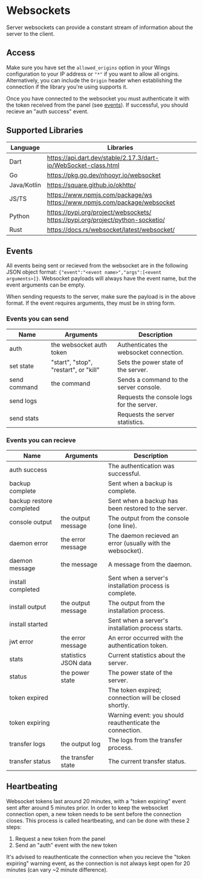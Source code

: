 # Websockets
Server websockets can provide a constant stream of information about the server to the client.

## Access
Make sure you have set the `allowed_origins` option in your Wings configuration to your IP address or `"*"` if you want to allow all origins. Alternatively, you can include the `Origin` header when establishing the connection if the library you're using supports it.

Once you have connected to the websocket you must authenticate it with the token received from the panel (see [events](#events)). If successful, you should recieve an "auth success" event.

## Supported Libraries
Language | Libraries
---------|----------
Dart | https://api.dart.dev/stable/2.17.3/dart-io/WebSocket-class.html
Go | https://pkg.go.dev/nhooyr.io/websocket
Java/Kotlin | https://square.github.io/okhttp/
JS/TS | https://www.npmjs.com/package/ws https://www.npmjs.com/package/websocket
Python | https://pypi.org/project/websockets/ https://pypi.org/project/python-socketio/
Rust | https://docs.rs/websocket/latest/websocket/

## Events
All events being sent or recieved from the websocket are in the following JSON object format: `{"event":"<event name>","args":[<event arguments>]}`. Websocket payloads will always have the event name, but the event arguments can be empty.

When sending requests to the server, make sure the payload is in the above format. If the event requires arguments, they must be in string form.

### Events you can send
Name | Arguments | Description
-----|-----------|------------
auth | the websocket auth token | Authenticates the websocket connection.
set state | "start", "stop", "restart", or "kill" | Sets the power state of the server.
send command | the command | Sends a command to the server console.
send logs | | Requests the console logs for the server.
send stats | | Requests the server statistics.

### Events you can recieve
Name | Arguments | Description
-----|-----------|------------
auth success | | The authentication was successful.
backup complete | | Sent when a backup is complete.
backup restore completed | | Sent when a backup has been restored to the server.
console output | the output message | The output from the console (one line).
daemon error | the error message | The daemon recieved an error (usually with the websocket).
daemon message | the message | A message from the daemon.
install completed | | Sent when a server's installation process is complete.
install output | the output message | The output from the installation process.
install started | | Sent when a server's installation process starts.
jwt error | the error message | An error occurred with the authentication token.
stats | statistics JSON data | Current statistics about the server.
status | the power state | The power state of the server.
token expired | | The token expired; connection will be closed shortly.
token expiring | | Warning event: you should reauthenticate the connection.
transfer logs | the output log | The logs from the transfer process.
transfer status | the transfer state | The current transfer status.

## Heartbeating
Websocket tokens last around 20 minutes, with a "token expiring" event sent after around 5 minutes prior. In order to keep the websocket connection open, a new token needs to be sent before the connection closes. This process is called heartbeating, and can be done with these 2 steps:

1. Request a new token from the panel
2. Send an "auth" event with the new token

It's advised to reauthenticate the connection when you recieve the "token expiring" warning event, as the connection is not always kept open for 20 minutes (can vary ~2 minute difference).
